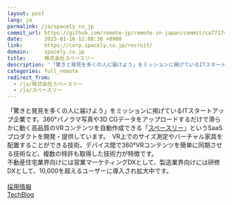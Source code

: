 ```yaml
---
layout: post
lang: ja
permalink: /ja/spacely_co_jp
commit_url: https://github.com/remote-jp/remote-in-japan/commit/ca771745e089ae0938863b64c5210b2e39bb39c9
date:       2025-01-16 12:08:36 +0900
link:       https://corp.spacely.co.jp/recruit/
domain:     spacely.co.jp
title:      株式会社スペースリー
description: '「驚きと発見を多くの人に届けよう」をミッションに掲げているITスタートアップ企業です。360°パノラマ写真や3D CGデータをアップロードするだけで滑らかに動く高品質のVRコンテンツを自動作成できる「スペースリー」というSaaSプロダクトを開発・提供しています。　VR上でのサイズ測定やバーチャル家具を配置することができる技術、デバイス間で360°VRコンテンツを簡単に同期させる技術など、複数の特許も取得した技術力が特徴です。 不動産住宅業界向けには営業マーケティングDXとして、製造業界向けには研修DXとして、10,000を超えるユーザーに導入され拡大中です。  採用情報 TechBlog'
categories: full_remote
redirect_from:
  - /ja/株式会社スペースリー
  - /ja/スペースリー
---
```


<p>「驚きと発見を多くの人に届けよう」をミッションに掲げているITスタートアップ企業です。360°パノラマ写真や3D CGデータをアップロードするだけで滑らかに動く高品質のVRコンテンツを自動作成できる「<a href="https://info.spacely.co.jp/">スペースリー</a>」というSaaSプロダクトを開発・提供しています。　VR上でのサイズ測定やバーチャル家具を配置することができる技術、デバイス間で360°VRコンテンツを簡単に同期させる技術など、複数の特許も取得した技術力が特徴です。<br />不動産住宅業界向けには営業マーケティングDXとして、製造業界向けには研修DXとして、10,000を超えるユーザーに導入され拡大中です。<br /><br /><a href="https://corp.spacely.co.jp/recruit/">採用情報</a><br /><a href="https://tech.spacely.co.jp/">TechBlog</a></p>
